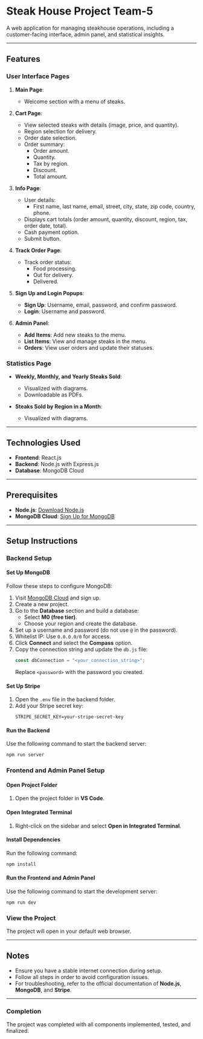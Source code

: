 # Steak House Project Team-5

A web application for managing steakhouse operations, including a customer-facing interface, admin panel, and statistical insights.

---

## Features

### User Interface Pages
1. **Main Page**:
   - Welcome section with a menu of steaks.

2. **Cart Page**:
   - View selected steaks with details (image, price, and quantity).
   - Region selection for delivery.
   - Order date selection.
   - Order summary:
      - Order amount.
      - Quantity.
      - Tax by region.
      - Discount.
      - Total amount.

3. **Info Page**:
   - User details:
      - First name, last name, email, street, city, state, zip code, country, phone.
   - Displays cart totals (order amount, quantity, discount, region, tax, order date, total).
   - Cash payment option.
   - Submit button.

4. **Track Order Page**:
   - Track order status:
      - Food processing.
      - Out for delivery.
      - Delivered.

5. **Sign Up and Login Popups**:
   - **Sign Up**: Username, email, password, and confirm password.
   - **Login**: Username and password.

6. **Admin Panel**:
   - **Add Items**: Add new steaks to the menu.
   - **List Items**: View and manage steaks in the menu.
   - **Orders**: View user orders and update their statuses.

### Statistics Page
- **Weekly, Monthly, and Yearly Steaks Sold**:
   - Visualized with diagrams.
   - Downloadable as PDFs.

- **Steaks Sold by Region in a Month**:
   - Visualized with diagrams.

---

## Technologies Used
- **Frontend**: React.js
- **Backend**: Node.js with Express.js
- **Database**: MongoDB Cloud

---

## Prerequisites
- **Node.js**: [Download Node.js](https://nodejs.org/en/download/)
- **MongoDB Cloud**: [Sign Up for MongoDB](https://www.mongodb.com/)

---

## Setup Instructions

### Backend Setup

#### Set Up MongoDB
Follow these steps to configure MongoDB:

1. Visit [MongoDB Cloud](https://www.mongodb.com/) and sign up.
2. Create a new project.
3. Go to the **Database** section and build a database:
   - Select **M0 (free tier)**.
   - Choose your region and create the database.
4. Set up a username and password (do not use `@` in the password).
5. Whitelist IP: Use `0.0.0.0/0` for access.
6. Click **Connect** and select the **Compass** option.
7. Copy the connection string and update the `db.js` file:
   ```javascript
   const dbConnection = "<your_connection_string>";
   ```
   Replace `<password>` with the password you created.

#### Set Up Stripe
1. Open the `.env` file in the backend folder.
2. Add your Stripe secret key:
   ```plaintext
   STRIPE_SECRET_KEY=your-stripe-secret-key
   ```

#### Run the Backend
Use the following command to start the backend server:
```bash
npm run server
```

### Frontend and Admin Panel Setup

#### Open Project Folder
1. Open the project folder in **VS Code**.

#### Open Integrated Terminal
1. Right-click on the sidebar and select **Open in Integrated Terminal**.

#### Install Dependencies
Run the following command:
```bash
npm install
```

#### Run the Frontend and Admin Panel
Use the following command to start the development server:
```bash
npm run dev
```

### View the Project
The project will open in your default web browser.

---

## Notes

- Ensure you have a stable internet connection during setup.
- Follow all steps in order to avoid configuration issues.
- For troubleshooting, refer to the official documentation of **Node.js**, **MongoDB**, and **Stripe**.

---



### Completion
The project was completed with all components implemented, tested, and finalized.
